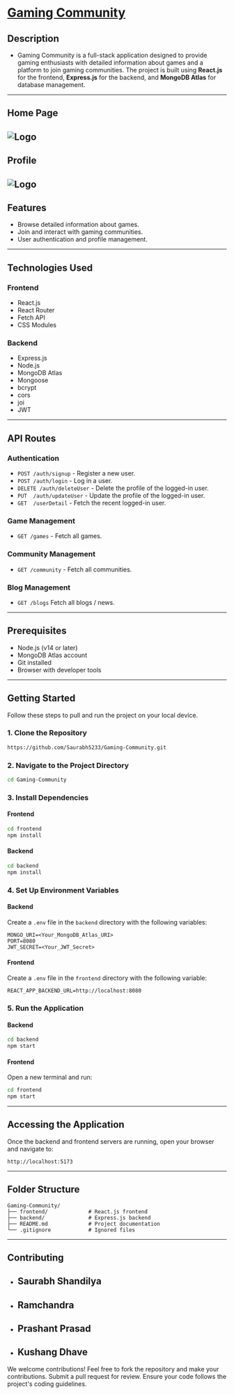 # [Gaming Community](https://game-community-psi.vercel.app/)

## Description
- Gaming Community is a full-stack application designed to provide gaming enthusiasts with detailed information about games and a platform to join gaming communities. The project is built using **React.js** for the frontend, **Express.js** for the backend, and **MongoDB Atlas** for database management.
---
## Home Page 
![Logo](https://i.ibb.co/dkQ98Fk/homePage.png)
---
## Profile
![Logo](https://i.ibb.co/18hBG87/profile.png)
---

## Features
- Browse detailed information about games.
- Join and interact with gaming communities.
- User authentication and profile management.

---

## Technologies Used
### Frontend
- React.js
- React Router
- Fetch API
- CSS Modules

### Backend
- Express.js
- Node.js
- MongoDB Atlas
- Mongoose
- bcrypt
- cors
- joi
- JWT

---

## API Routes
### Authentication
- `POST /auth/signup` - Register a new user.
- `POST /auth/login` - Log in a user.
- `DELETE /auth/deleteUser` - Delete the profile of the logged-in user.
- `PUT  /auth/updateUser` - Update the profile of the logged-in user.
- `GET  /userDetail` - Fetch the recent logged-in user.
  

### Game Management
- `GET /games` - Fetch all games.

### Community Management
- `GET /community` - Fetch all communities.


### Blog Management
- `GET /blogs`  Fetch all blogs / news.

---

## Prerequisites
- Node.js (v14 or later)
- MongoDB Atlas account
- Git installed
- Browser with developer tools

---

## Getting Started
Follow these steps to pull and run the project on your local device.

### 1. Clone the Repository
```bash
https://github.com/Saurabh5233/Gaming-Community.git
```

### 2. Navigate to the Project Directory
```bash
cd Gaming-Community
```

### 3. Install Dependencies
#### Frontend
```bash
cd frontend
npm install
```
#### Backend
```bash
cd backend
npm install
```

### 4. Set Up Environment Variables
#### Backend
Create a `.env` file in the `backend` directory with the following variables:
```env
MONGO_URI=<Your_MongoDB_Atlas_URI>
PORT=8080
JWT_SECRET=<Your_JWT_Secret>
```

#### Frontend
Create a `.env` file in the `frontend` directory with the following variable:
```env
REACT_APP_BACKEND_URL=http://localhost:8080
```

### 5. Run the Application
#### Backend
```bash
cd backend
npm start
```
#### Frontend
Open a new terminal and run:
```bash
cd frontend
npm start
```

---

## Accessing the Application
Once the backend and frontend servers are running, open your browser and navigate to:
```
http://localhost:5173
```

---

## Folder Structure
```
Gaming-Community/
├── frontend/             # React.js frontend
├── backend/              # Express.js backend
├── README.md             # Project documentation
└── .gitignore            # Ignored files
```

---

## Contributing
- ## Saurabh Shandilya
- ## Ramchandra
- ## Prashant Prasad
- ## Kushang Dhave
We welcome contributions! Feel free to fork the repository and make your contributions. Submit a pull request for review. Ensure your code follows the project's coding guidelines.


